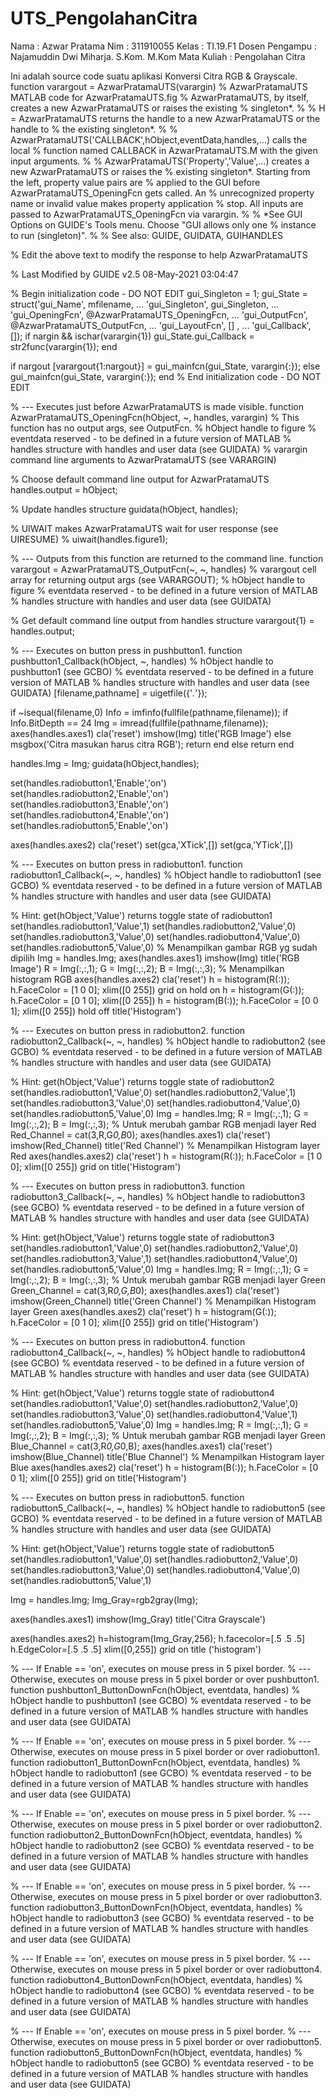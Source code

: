 # UTS_PengolahanCitra
Nama            : Azwar Pratama
Nim             : 311910055
Kelas           : TI.19.F1
Dosen Pengampu  : Najamuddin Dwi Miharja. S.Kom. M.Kom
Mata Kuliah     : Pengolahan Citra 

Ini adalah source code suatu aplikasi Konversi Citra RGB & Grayscale.
function varargout = AzwarPratamaUTS(varargin)
% AzwarPratamaUTS MATLAB code for AzwarPratamaUTS.fig
%      AzwarPratamaUTS, by itself, creates a new AzwarPratamaUTS or raises the existing
%      singleton*.
%
%      H = AzwarPratamaUTS returns the handle to a new AzwarPratamaUTS or the handle to
%      the existing singleton*.
%
%      AzwarPratamaUTS('CALLBACK',hObject,eventData,handles,...) calls the local
%      function named CALLBACK in AzwarPratamaUTS.M with the given input arguments.
%
%      AzwarPratamaUTS('Property','Value',...) creates a new AzwarPratamaUTS or raises the
%      existing singleton*.  Starting from the left, property value pairs are
%      applied to the GUI before AzwarPratamaUTS_OpeningFcn gets called.  An
%      unrecognized property name or invalid value makes property application
%      stop.  All inputs are passed to AzwarPratamaUTS_OpeningFcn via varargin.
%
%      *See GUI Options on GUIDE's Tools menu.  Choose "GUI allows only one
%      instance to run (singleton)".
%
% See also: GUIDE, GUIDATA, GUIHANDLES

% Edit the above text to modify the response to help AzwarPratamaUTS

% Last Modified by GUIDE v2.5 08-May-2021 03:04:47

% Begin initialization code - DO NOT EDIT
gui_Singleton = 1;
gui_State = struct('gui_Name',       mfilename, ...
                   'gui_Singleton',  gui_Singleton, ...
                   'gui_OpeningFcn', @AzwarPratamaUTS_OpeningFcn, ...
                   'gui_OutputFcn',  @AzwarPratamaUTS_OutputFcn, ...
                   'gui_LayoutFcn',  [] , ...
                   'gui_Callback',   []);
if nargin && ischar(varargin{1})
    gui_State.gui_Callback = str2func(varargin{1});
end

if nargout
    [varargout{1:nargout}] = gui_mainfcn(gui_State, varargin{:});
else
    gui_mainfcn(gui_State, varargin{:});
end
% End initialization code - DO NOT EDIT


% --- Executes just before AzwarPratamaUTS is made visible.
function AzwarPratamaUTS_OpeningFcn(hObject, ~, handles, varargin)
% This function has no output args, see OutputFcn.
% hObject    handle to figure
% eventdata  reserved - to be defined in a future version of MATLAB
% handles    structure with handles and user data (see GUIDATA)
% varargin   command line arguments to AzwarPratamaUTS (see VARARGIN)

% Choose default command line output for AzwarPratamaUTS
handles.output = hObject;

% Update handles structure
guidata(hObject, handles);

% UIWAIT makes AzwarPratamaUTS wait for user response (see UIRESUME)
% uiwait(handles.figure1);


% --- Outputs from this function are returned to the command line.
function varargout = AzwarPratamaUTS_OutputFcn(~, ~, handles) 
% varargout  cell array for returning output args (see VARARGOUT);
% hObject    handle to figure
% eventdata  reserved - to be defined in a future version of MATLAB
% handles    structure with handles and user data (see GUIDATA)

% Get default command line output from handles structure
varargout{1} = handles.output;


% --- Executes on button press in pushbutton1.
function pushbutton1_Callback(hObject, ~, handles)
% hObject    handle to pushbutton1 (see GCBO)
% eventdata  reserved - to be defined in a future version of MATLAB
% handles    structure with handles and user data (see GUIDATA)
[filename,pathname] = uigetfile({'*.*'});
 
if ~isequal(filename,0)
    Info = imfinfo(fullfile(pathname,filename));
    if Info.BitDepth == 24
        Img = imread(fullfile(pathname,filename));
        axes(handles.axes1)
        cla('reset')
        imshow(Img)
        title('RGB Image')
    else
        msgbox('Citra masukan harus citra RGB');
        return
    end
else
    return
end
 
handles.Img = Img;
guidata(hObject,handles);
 
set(handles.radiobutton1,'Enable','on')
set(handles.radiobutton2,'Enable','on')
set(handles.radiobutton3,'Enable','on')
set(handles.radiobutton4,'Enable','on')
set(handles.radiobutton5,'Enable','on')


axes(handles.axes2)
cla('reset')
set(gca,'XTick',[])
set(gca,'YTick',[])

% --- Executes on button press in radiobutton1.
function radiobutton1_Callback(~, ~, handles)
% hObject    handle to radiobutton1 (see GCBO)
% eventdata  reserved - to be defined in a future version of MATLAB
% handles    structure with handles and user data (see GUIDATA)

% Hint: get(hObject,'Value') returns toggle state of radiobutton1
set(handles.radiobutton1,'Value',1)
set(handles.radiobutton2,'Value',0)
set(handles.radiobutton3,'Value',0)
set(handles.radiobutton4,'Value',0)
set(handles.radiobutton5,'Value',0)
% Menampilkan gambar RGB yg sudah dipilih
Img = handles.Img;
axes(handles.axes1)
imshow(Img)
title('RGB Image')
R = Img(:,:,1);
G = Img(:,:,2);
B = Img(:,:,3);
% Menampilkan histogram RGB
axes(handles.axes2)
cla('reset')
h = histogram(R(:));
h.FaceColor = [1 0 0];
xlim([0 255])
grid on
hold on
h = histogram(G(:));
h.FaceColor = [0 1 0];
xlim([0 255])
h = histogram(B(:));
h.FaceColor = [0 0 1];
xlim([0 255])
hold off
title('Histogram')


% --- Executes on button press in radiobutton2.
function radiobutton2_Callback(~, ~, handles)
% hObject    handle to radiobutton2 (see GCBO)
% eventdata  reserved - to be defined in a future version of MATLAB
% handles    structure with handles and user data (see GUIDATA)

% Hint: get(hObject,'Value') returns toggle state of radiobutton2
set(handles.radiobutton1,'Value',0)
set(handles.radiobutton2,'Value',1)
set(handles.radiobutton3,'Value',0)
set(handles.radiobutton4,'Value',0)
set(handles.radiobutton5,'Value',0)
Img = handles.Img;
R = Img(:,:,1);
G = Img(:,:,2);
B = Img(:,:,3);
% Untuk merubah gambar RGB menjadi layer Red
Red_Channel = cat(3,R,G*0,B*0);
axes(handles.axes1)
cla('reset')
imshow(Red_Channel)
title('Red Channel')
% Menampilkan Histogram layer Red
axes(handles.axes2)
cla('reset')
h = histogram(R(:));
h.FaceColor = [1 0 0];
xlim([0 255])
grid on
title('Histogram')


% --- Executes on button press in radiobutton3.
function radiobutton3_Callback(~, ~, handles)
% hObject    handle to radiobutton3 (see GCBO)
% eventdata  reserved - to be defined in a future version of MATLAB
% handles    structure with handles and user data (see GUIDATA)

% Hint: get(hObject,'Value') returns toggle state of radiobutton3
set(handles.radiobutton1,'Value',0)
set(handles.radiobutton2,'Value',0)
set(handles.radiobutton3,'Value',1)
set(handles.radiobutton4,'Value',0)
set(handles.radiobutton5,'Value',0)
Img = handles.Img;
R = Img(:,:,1);
G = Img(:,:,2);
B = Img(:,:,3);
% Untuk merubah gambar RGB menjadi layer Green
Green_Channel = cat(3,R*0,G,B*0);
axes(handles.axes1)
cla('reset')
imshow(Green_Channel)
title('Green Channel')
% Menampilkan Histogram layer Green
axes(handles.axes2)
cla('reset')
h = histogram(G(:));
h.FaceColor = [0 1 0];
xlim([0 255])
grid on
title('Histogram')

% --- Executes on button press in radiobutton4.
function radiobutton4_Callback(~, ~, handles)
% hObject    handle to radiobutton4 (see GCBO)
% eventdata  reserved - to be defined in a future version of MATLAB
% handles    structure with handles and user data (see GUIDATA)

% Hint: get(hObject,'Value') returns toggle state of radiobutton4
set(handles.radiobutton1,'Value',0)
set(handles.radiobutton2,'Value',0)
set(handles.radiobutton3,'Value',0)
set(handles.radiobutton4,'Value',1)
set(handles.radiobutton5,'Value',0)
Img = handles.Img;
R = Img(:,:,1);
G = Img(:,:,2);
B = Img(:,:,3);
% Untuk merubah gambar RGB menjadi layer Green
Blue_Channel = cat(3,R*0,G*0,B);
axes(handles.axes1)
cla('reset')
imshow(Blue_Channel)
title('Blue Channel')
% Menampilkan Histogram layer Blue
axes(handles.axes2)
cla('reset')
h = histogram(B(:));
h.FaceColor = [0 0 1];
xlim([0 255])
grid on
title('Histogram')


% --- Executes on button press in radiobutton5.
function radiobutton5_Callback(~, ~, handles)
% hObject    handle to radiobutton5 (see GCBO)
% eventdata  reserved - to be defined in a future version of MATLAB
% handles    structure with handles and user data (see GUIDATA)

% Hint: get(hObject,'Value') returns toggle state of radiobutton5
set(handles.radiobutton1,'Value',0)
set(handles.radiobutton2,'Value',0)
set(handles.radiobutton3,'Value',0)
set(handles.radiobutton4,'Value',0)
set(handles.radiobutton5,'Value',1)

Img = handles.Img;
Img_Gray=rgb2gray(Img);

axes(handles.axes1)
imshow(Img_Gray)
title('Citra Grayscale')

axes(handles.axes2)
h=histogram(Img_Gray,256);
h.facecolor=[.5 .5 .5]
h.EdgeColor=[.5 .5 .5]
xlim([0,255])
grid on
title ('histogram')


% --- If Enable == 'on', executes on mouse press in 5 pixel border.
% --- Otherwise, executes on mouse press in 5 pixel border or over pushbutton1.
function pushbutton1_ButtonDownFcn(hObject, eventdata, handles)
% hObject    handle to pushbutton1 (see GCBO)
% eventdata  reserved - to be defined in a future version of MATLAB
% handles    structure with handles and user data (see GUIDATA)


% --- If Enable == 'on', executes on mouse press in 5 pixel border.
% --- Otherwise, executes on mouse press in 5 pixel border or over radiobutton1.
function radiobutton1_ButtonDownFcn(hObject, eventdata, handles)
% hObject    handle to radiobutton1 (see GCBO)
% eventdata  reserved - to be defined in a future version of MATLAB
% handles    structure with handles and user data (see GUIDATA)


% --- If Enable == 'on', executes on mouse press in 5 pixel border.
% --- Otherwise, executes on mouse press in 5 pixel border or over radiobutton2.
function radiobutton2_ButtonDownFcn(hObject, eventdata, handles)
% hObject    handle to radiobutton2 (see GCBO)
% eventdata  reserved - to be defined in a future version of MATLAB
% handles    structure with handles and user data (see GUIDATA)


% --- If Enable == 'on', executes on mouse press in 5 pixel border.
% --- Otherwise, executes on mouse press in 5 pixel border or over radiobutton3.
function radiobutton3_ButtonDownFcn(hObject, eventdata, handles)
% hObject    handle to radiobutton3 (see GCBO)
% eventdata  reserved - to be defined in a future version of MATLAB
% handles    structure with handles and user data (see GUIDATA)


% --- If Enable == 'on', executes on mouse press in 5 pixel border.
% --- Otherwise, executes on mouse press in 5 pixel border or over radiobutton4.
function radiobutton4_ButtonDownFcn(hObject, eventdata, handles)
% hObject    handle to radiobutton4 (see GCBO)
% eventdata  reserved - to be defined in a future version of MATLAB
% handles    structure with handles and user data (see GUIDATA)


% --- If Enable == 'on', executes on mouse press in 5 pixel border.
% --- Otherwise, executes on mouse press in 5 pixel border or over radiobutton5.
function radiobutton5_ButtonDownFcn(hObject, eventdata, handles)
% hObject    handle to radiobutton5 (see GCBO)
% eventdata  reserved - to be defined in a future version of MATLAB
% handles    structure with handles and user data (see GUIDATA)
